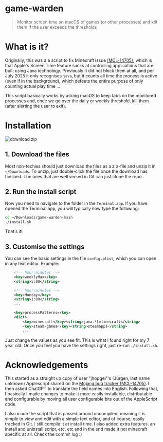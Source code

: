 # game-warden
> Monitor screen time on macOS of games (or other processes) and kill them if the user exceeds the thresholds

# What is it?
Originally, this was a a script to fix Minecraft issue [(MCL-14705)](https://bugs.mojang.com/browse/MCL/issues/MCL-14705),
which is that Apple's Screen Time feature sucks at controlling applications that are built
using Java technology. Previously it did not block them at all, and per July 2025 it
only recognises `java`, but it counts all time the process is active (even if in the background), which
defeats the entire purpose of only counting actual play time ...

This script basically works by asking macOS to keep tabs on the monitored processes
and, once we go over the daily or weekly threshold, kill them (after alerting the user to exit).

# Installation
![download zip](./screenshot-download.png)

## 1. Download the files
Most non-techies should just download the files as a zip-file and unzip it in `~/Downloads`. To unzip, just double-click the file once the download has finished. The ones that are well versed in Git can just clone the repo.

## 2. Run the install script
Now you need to navigate to the folder in the `Terminal.app`. If you have opened the Terminal app, you will typically now type the following:

```bash
cd ~/Downloads/game-warden-main
./install.sh
```

That's it!

## 3. Customise the settings
You can see the basic settings in the file `config.plist`, which you can open in any text editor. Example:
```xml
    <!-- hour:minutes -->
    <key>weeklyMax</key>
    <string>5:00</string>

    <!-- hour:minutes -->
    <key>Monday</key>
    <string>1:00</string>
    ...

    <key>processPatterns</key>
    <dict>
        <key>minecraft</key><string>java.*[m]inecraft</string>
        <key>steam-games</key><string>steamapps</string>
        ...
```
Just change the values as you see fit. This is what I found right for my 7 year old. Once you feel you have the settings right, just re-run `./install.sh`.


# Acknowledgements

This started as a straight up copy of user "jhopgei"'s (Jürgen, last name unknown) Applescript shared on the
[Mojang bug tracker (MCL-14705)](https://bugs.mojang.com/browse/MCL/issues/MCL-14705).
I then asked ChatGPT to translate the field names into English. Following that, I basically
I made changes to make it more easily installable, distributable and configurable
by moving all user configurable bits out of the AppleScript code.

I also made the script that is passed around uncompiled, meaning it is
simple to view and edit with a simple text editor, and of course, easily tracked in Git.
I still compile it at install time. I also added extra features, an install and uninstall script,
etc, etc and in the end made it not minecraft specific at all. Check the commit log :)

